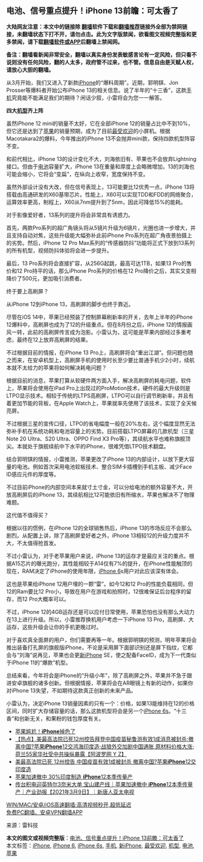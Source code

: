  <h2>电池、信号重点提升！iPhone 13前瞻：可太香了</h2> <p class="notice"><b>大陆网友注意：本文中的链接除 <a href="https://github.com/bannedbook/fanqiang" >翻墙</a>软件下载和<a href="https://github.com/killgcd/justmysocks/blob/master/README.md">翻墙推荐</a>链接外全部为禁网链接，未翻墙状态下打不开，请勿点击。此为文字版禁闻，欲看图文视频完整版和更多禁闻，请下载<a href="https://github.com/bannedbook/fanqiang">翻墙软件或APP</a>后翻墙上禁闻网。</p><p>备注：翻墙看新闻非常安全，翻墙以真实身份发表敏感言论有一定风险，但只看不说则没有任何风险，翻的人太多，政府管不过来，也不管。信息自由是天赋人权，请放心大胆的翻墙。</b></p>  <div class="entry"> <p id="conimg">从3月开始，我们又进入了新款<a href="https://www.bannedbook.org/bnews/tag/iphone/" class="st_tag internal_tag" rel="tag" title="标签 iPhone 下的日志">iPhone</a>的“爆料周期”。近期，郭明𫓹、Jon Prosser等爆料者开始公布iPhone 13的相关信息。说了半年的“十三香”，这款<a href="https://www.bannedbook.org/bnews/tag/%e6%89%8b%e6%9c%ba/" class="st_tag internal_tag" rel="tag" title="标签 手机 下的日志">手机</a>究竟能不能满足我们的期待？闲话少叙，小雷将会为您一一解答。</p> <p><strong>四大<a href="https://www.bannedbook.org/bnews/tag/%E6%9C%BA%E5%9E%8B/" class="st_tag internal_tag" rel="tag" title="标签 机型 下的日志">机型</a>齐上阵</strong></p> <p>虽然iPhone 12 mini的销量不太好，它在全部iPhone 12的销量占比中不到10%，但它还是达到了<a href="https://www.bannedbook.org/bnews/tag/%e8%8b%b9%e6%9e%9c/" class="st_tag internal_tag" rel="tag" title="标签 苹果 下的日志">苹果</a>的销量预期，成为了目前<a href="https://www.bannedbook.org/bnews/tag/%E6%9C%80%E5%8F%97%E6%AC%A2%E8%BF%8E/" class="st_tag internal_tag" rel="tag" title="标签 最受欢迎 下的日志">最受欢迎</a>的小屏机。根据Macotakara2的爆料，今年推出的iPhone 13不会抛弃mini款，保持四款机型阵容不变。</p> <p>和前代相比，iPhone 13的设计变化不大，刘海依旧有、苹果也不会放弃Lightning接口。但由于<a href="https://www.bannedbook.org/bnews/tag/%e7%94%b5%e6%b1%a0/" class="st_tag internal_tag" rel="tag" title="标签 电池 下的日志">电池</a>容量扩大，iPhone 13在重量和厚度上会略微增加，13的刘海也可能会缩小，它将会“变扁”，在纵向上收窄，宽度保持不变。</p> <p>虽然外部设计没有大改，但在信号表现上，13可能要比12优秀一点，iPhone 13将搭载由高通研发的X60基带芯片。性能上，X60可以实现TDD和FDD的网络聚合，运算效率更高，制程上，X60从7nm提升到了5nm，因此可降低15%的能耗。</p> <p>对于影像爱好者，13系列的提升将会非常具有诱惑力。</p>  <p>首先，两款Pro系列的超广角镜头将从5镜片升级为6镜片，光圈也进一步增大，并且支持自动对焦，这些升级能大幅弥补此前iPhone Pro系列在超广角夜景拍摄上的劣势。然后，iPhone 12 Pro Max系列的“传感器防抖”功能将正式下放到13系列的所有机型，视频防抖体验将会进一步提升。</p> <p>最后，13 Pro系列将会直接扩容，从256G起跳，最高可达1TB，如果13 Pro的售价和12 Pro持平的话，那么iPhone Pro系列的价格在12 Pro降价之后，其实又变相降价了500元，更加吸引消费者。</p> <p>终于要上高刷屏？</p> <p>从iPhone 12到iPhone 13，高刷屏的脚步也终于靠近。</p> <p>尽管在iOS 14中，苹果已经预装了控制屏幕刷新率的开关，去年上半年的iPhone 12爆料中，高刷屏也成为了12的升级重点。但在8月份之后，iPhone 12的情报画风一转，此前的高刷屏传言成为泡影。小雷认为，这可能是苹果内部经过多重考虑，最终在12上放弃高刷屏的结果。</p> <p>不过根据目前的情报，在iPhone 13 Pro上，高刷屏将会“重出江湖”。但问题也随之而来，在安卓机型上，高刷屏手机的使用时长至少要比普通手机少2小时，续航本就不太给力的苹果将如何解决耗电问题？</p>  <p>根据目前的消息，苹果打算从软硬件两方面入手，解决高刷屏的耗电问题，软件上，苹果将会使用在iPad Pro上出现过的ProMotion技术，硬件的最大升级则是LTPO显示技术。相较于传统的LTPS高刷屏，LTPO可以自行调节刷新率，并且有着更加节能的背板，在Apple Watch上，苹果就率先使用了该技术，实现了全天候亮屏。</p> <p>不过根据三星的宣传口径，LTPO的省电幅度一般在20%左右，这个幅度显然无法弥补手机在系统功耗和电池容量上的劣势。目前搭载LTPO屏幕的几款机型（三星Note 20 Ultra、S20 Ultra、OPPO Find X3 Pro等），其续航水平也难称旗舰顶尖。本就处于旗舰续航中下水平的iPhone，很难凭借LTPO技术翻盘。</p> <p>结合郭明𫓹的情报，小雷推测，苹果更改了iPhone 13的内部设计，以放下更大容量的电池。例如首次采用电池软板技术、整合SIM卡插槽到手机主板、减少Face ID感应元件的厚度等。</p> <p>不过目前iPhone的内部空间本来就寸土寸金，可以分给电池的额外容量不大，开放高刷屏后的iPhone 13，其续航相比12可能依旧有所缩水，苹果也解决不了物理难题。</p> <p>这代值不值得买？</p> <p>根据以往的惯例，在iPhone 12的全球销售热后，iPhone 13的市场反应不会那么剧烈。从配置上讲，除了高刷屏爱好者之外，iPhone 13相较12的升级力度并不大，不太值得抢首发。</p>  <p>不过小雷认为，对于老苹果用户来说，iPhone 13的运存才是最应关注的重点。根据A15芯片的曝光跑分，其性能相较于A14仅有7%的提升，在iPhone性能触顶的现在，RAM决定了iPhone的使用年限，<a href="https://www.bannedbook.org/bnews/tag/iphone-6/" class="st_tag internal_tag" rel="tag" title="标签 iPhone 6 下的日志">iPhone 6</a>s用户对此应该深有体会。</p> <p>这也是苹果给iPhone 12用户埋的一颗“雷”。如今12和12 Pro的性能负载相同，但12的Ram要比12 Pro小，导致在用户在游戏和拍照时，12很难保证后台程序的留存，而12 Pro大概率可以。</p> <p>不过，iPhone 12的4GB运存还是可以应付日常使用，苹果恐怕也没有那么大动力在13上进行升级。所以，小雷推荐换机用户考虑一下iPhone 13 Pro，高刷屏、大运存，这些升级会让你的手机更晚过时。</p> <p>对于喜欢真全面屏的用户，你们需要再等一年。根据郭明𫓹的预测，明年苹果将会推出装备打孔屏的旗舰版iPhone，不论是采用屏下面部识别还是屏下指纹，它都会与“刘海”说再见，苹果也会更<a href="https://www.bannedbook.org/bnews/tag/%E6%96%B0iPhone/" class="st_tag internal_tag" rel="tag" title="标签 新iPhone 下的日志">新iPhone</a> SE，使之配备FaceID，成为下一代类似于iPhone 11的“爆款”机型。</p> <p>总结来看，今年将会是iPhone的“升级小年”，除了高刷屏之外，苹果并不急于跟进安卓旗舰的诸多创新。但根据情报，苹果将会在AR眼镜上有新的动作，如果你对iPhone 13失望，不如期待这款真正创新的未来产品。</p> <p>小雷认为，决定iPhone 13销量因素的只有一个：价格，如果13能维持在12的价格区间，同时扩大存储容量的话，那么这款机型将会是另一个<a href="https://www.bannedbook.org/bnews/tag/iphone-6s/" class="st_tag internal_tag" rel="tag" title="标签 iPhone 6s 下的日志">iPhone 6s</a>。“十三香”和创新无关，和果粉的钱包厚度有关。</p>  <ul class='op-related-articles' title='相关阅读'> <li><a href='https://www.bannedbook.org/bnews/cnnews/20210316/1505959.html' target='_blank'>苹果尴尬！<b>iPhone</b>掉色了</a></li> <li><a href='https://www.bannedbook.org/bnews/bannedvideo/20210309/1501310.html' target='_blank'>【热点】美最高法院已死12州控告拜登中国疫苗秘鲁测有效1成消息被封杀;撤离中国?苹果<b>iPhone</b>12交鸿海印度造;战狼外交加剧中国通胀,原材料价格大涨;荷兰55家华社受中共操纵暴露【阿波罗网 Y Z】</a></li> <li><a href='https://www.bannedbook.org/bnews/topimagenews/20210309/1501309.html' target='_blank'>美最高法院已死 12州控告 中国疫苗有效1成被封杀 撤离中国?苹果<b>iPhone</b>12交印度造</a></li> <li><a href='https://www.bannedbook.org/bnews/taiwannews/20210309/1501189.html' target='_blank'>苹果加速撤中 30%印度制造 <b>iPhone</b>12本季传量产</a></li> <li><a href='https://www.bannedbook.org/bnews/bannedvideo/20210309/1501175.html' target='_blank'>传台积电迎英特尔3奈米大单 宝山建产线｜苹果加速撤中 <b>iPhone</b>12本季传量产｜产业劲报【2021年3月9日】｜新唐人亚太电视</a></li> </ul> <p class="texttj"> <a href="https://github.com/bannedbook/fanqiang/wiki/V2ray%E6%9C%BA%E5%9C%BA" target="_blank">WIN/MAC/安卓/iOS高速翻墙:高清视频秒开,超低延迟</a><br/> <a href="https://github.com/bannedbook/fanqiang/wiki/%E7%A6%81%E9%97%BB%E7%BD%91%E5%AE%89%E5%8D%93%E7%BF%BB%E5%A2%99%E6%96%B0%E9%97%BBAPP" target="_blank">免费PC翻墙、安卓VPN翻墙APP</a></p><p> 来源：雷科技 </p><a name='sharetosocial'></a>       <div><b>本文的图文或视频完整版</b>：<a href='https://www.bannedbook.org/bnews/lifebaike/20210317/1506840.html'>电池、信号重点提升！iPhone 13前瞻：可太香了</a></div>  </div><!--END ENTRY--> <div class="postfooter"> <div>本文标签：<a href="https://www.bannedbook.org/bnews/tag/iphone/" rel="tag">iPhone</a>, <a href="https://www.bannedbook.org/bnews/tag/iphone-6/" rel="tag">iPhone 6</a>, <a href="https://www.bannedbook.org/bnews/tag/iphone-6s/" rel="tag">iPhone 6s</a>, <a href="https://www.bannedbook.org/bnews/tag/%e6%89%8b%e6%9c%ba/" rel="tag">手机</a>, <a href="https://www.bannedbook.org/bnews/tag/%E6%96%B0iPhone/" rel="tag">新iPhone</a>, <a href="https://www.bannedbook.org/bnews/tag/%E6%9C%80%E5%8F%97%E6%AC%A2%E8%BF%8E/" rel="tag">最受欢迎</a>, <a href="https://www.bannedbook.org/bnews/tag/%E6%9C%BA%E5%9E%8B/" rel="tag">机型</a>, <a href="https://www.bannedbook.org/bnews/tag/%e7%94%b5%e6%b1%a0/" rel="tag">电池</a>, <a href="https://www.bannedbook.org/bnews/tag/%e8%8b%b9%e6%9e%9c/" rel="tag">苹果</a></div>  </div><!--END POSTFOOTER--> 